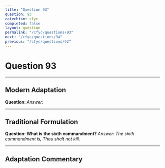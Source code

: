 ```yaml
---
title: "Question 93"
question: 93
catechism: cfyc
completed: false
layout: question
permalink: "/cfyc/questions/93"
next: "/cfyc/questions/94"
previous: "/cfyc/questions/92"
---
```

# Question 93
---
## Modern Adaptation
<strong>
    Question:
</strong>

<em>
    Answer:
</em>

---
## Traditional Formulation
<strong>
    Question: What is the sixth commandment?
</strong>

<em>
    Answer: The sixth commandment is, Thou shalt not kill.
</em>

---
## Adaptation Commentary
